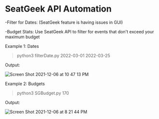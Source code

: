 # SeatGeek API Automation

-Filter for Dates: (SeatGeek feature is having issues in GUI)

-Budget Stats: Use SeatGeek API to filter for events that don't exceed your maximum budget

Example 1: Dates
>python3 filterDate.py 2022-03-01 2022-03-25

Output:

![Screen Shot 2021-12-06 at 10 47 13 PM](https://user-images.githubusercontent.com/34221124/144962850-20986cd1-200c-4495-8385-6f2a22df0533.png)



Example 2: Budgets
>python3 SGBudget.py 170 

Output:

![Screen Shot 2021-12-06 at 8 21 44 PM](https://user-images.githubusercontent.com/34221124/144951170-e69c0882-6ad2-4edb-95d6-637861e68fd6.png)
